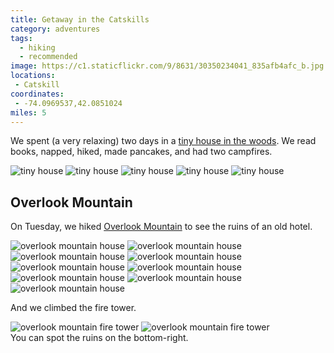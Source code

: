 ```yaml
---
title: Getaway in the Catskills
category: adventures
tags:
  - hiking
  - recommended
image: https://c1.staticflickr.com/9/8631/30350234041_835afb4afc_b.jpg
locations:
 - Catskill
coordinates:
 - -74.0969537,42.0851024
miles: 5
---
```


We spent (a very relaxing) two days in a [tiny house in the woods](https://getaway.house/). We read books, napped, hiked, made pancakes, and had two campfires.

<div class="photos">

<img src="https://c1.staticflickr.com/9/8631/30350234041_835afb4afc_b.jpg" alt="tiny house">

<img src="https://c2.staticflickr.com/6/5660/29805649004_e889923f23_b.jpg" alt="tiny house" class="img-half">
<img src="https://c2.staticflickr.com/6/5449/29805626354_8d40e1433d_b.jpg" alt="tiny house" class="img-half">

<img src="https://c2.staticflickr.com/6/5478/29805663754_a043fed260_b.jpg" alt="tiny house" class="img-half">
<img src="https://c1.staticflickr.com/9/8603/30139454620_0154a0de35_b.jpg" alt="tiny house" class="img-half">

</div>

## Overlook Mountain

On Tuesday, we hiked [Overlook Mountain](http://hikethehudsonvalley.com/overlook-mountain/) to see the ruins of an old hotel.

<div class="photos">
<img src="https://c2.staticflickr.com/6/5830/30436841815_b55c0afb54_b.jpg" alt="overlook mountain house">
<img src="https://c2.staticflickr.com/6/5681/29804738753_1ef3dbcb4d_b.jpg" alt="overlook mountain house">
<img src="https://c2.staticflickr.com/6/5328/29804765013_cc08bd3689_b.jpg" alt="overlook mountain house" class="img-half">
<img src="https://c2.staticflickr.com/6/5833/29805626364_172957889f_b.jpg" alt="overlook mountain house" class="img-half">

<img src="https://c2.staticflickr.com/6/5329/30350256441_32cd9b2ebc_b.jpg" alt="overlook mountain house">

<img src="https://c2.staticflickr.com/6/5694/30320015882_73cb9f1d94_b.jpg" alt="overlook mountain house">

<img src="https://c1.staticflickr.com/9/8618/30400230826_c02d89d928_b.jpg" alt="overlook mountain house" class="img-tall">
<img src="https://c2.staticflickr.com/6/5787/30320015722_d4725b7a05_b.jpg" alt="overlook mountain house" class="img-wide">

<img src="https://c2.staticflickr.com/6/5580/30436822965_00dbde68b8_b.jpg" alt="overlook mountain house">
</div>

And we climbed the fire tower.

<div class="photos">

<img src="https://c1.staticflickr.com/9/8275/30320017092_934a9a94a7_b.jpg" alt="overlook mountain fire tower">

<img src="https://c2.staticflickr.com/6/5816/29805635084_45f1c21fdc_b.jpg" alt="overlook mountain fire tower">
<div class="caption">You can spot the ruins on the bottom-right.</div>
</div>